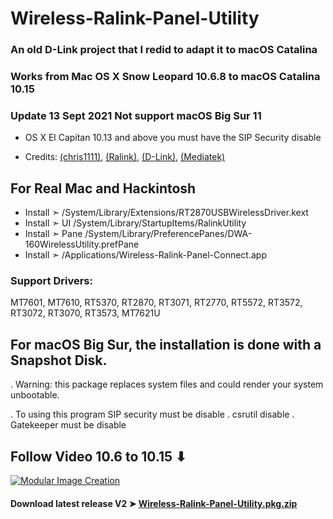 


# Wireless-Ralink-Panel-Utility

### An old D-Link project that I redid to adapt it to macOS Catalina

### Works from Mac OS X Snow Leopard 10.6.8 to macOS Catalina 10.15

### Update 13 Sept 2021 Not support macOS Big Sur 11

- OS X El Capitan 10.13 and above you must have the SIP Security disable 

- Credits: [(chris1111)](https://github.com/chris1111), [(Ralink)](https://en.wikipedia.org/wiki/Ralink), [(D-Link)](https://us.dlink.com/en/consumer),  [(Mediatek)](https://www.mediatek.com)

## For Real Mac and Hackintosh

- Install  ➣ /System/Library/Extensions/RT2870USBWirelessDriver.kext
- Install  ➣ UI  /System/Library/StartupItems/RalinkUtility 
- Install  ➣ Pane /System/Library/PreferencePanes/DWA-160WirelessUtility.prefPane
- Install  ➣ /Applications/Wireless-Ralink-Panel-Connect.app

### Support Drivers:
MT7601, MT7610, RT5370, RT2870, RT3071, RT2770, 
RT5572, RT3572, RT3072, RT3070, RT3573, MT7621U

## For macOS Big Sur, the installation is done with a Snapshot Disk. 
. Warning: this package replaces system files and could render your system unbootable.

. To using this program SIP security must be disable
. csrutil disable
. Gatekeeper must be disable


## Follow Video 10.6 to 10.15 ⬇︎

[![Modular Image Creation](https://i25.servimg.com/u/f25/18/50/18/69/video15.png)](https://youtu.be/pwypsmYPzeE)


#### Download latest release V2 ➤ [Wireless-Ralink-Panel-Utility.pkg.zip](https://github.com/chris1111/Wireless-Ralink-Panel-Utility/releases/tag/V2)

